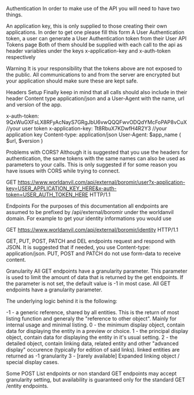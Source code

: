 Authentication
In order to make use of the API you will need to have two things.

An application key, this is only supplied to those creating their own applications. In order to get one please fill this form
A User Authentication token, a user can generate a User Authentication token from their User API Tokens page
Both of them should be supplied with each call to the api as header variables under the keys x-application-key and x-auth-token respectively

Warning
It is your responsibility that the tokens above are not exposed to the public. All communications to and from the server are encrypted but your application should make sure these are kept safe.

Headers Setup
Finally keep in mind that all calls should also include in their header Content type application/json and a User-Agent with the name, url and version of the app.


x-auth-token: 9QxWuGXFsLX8RFyAcNayS7GRgJbU6vwQQQFwvODQdYMcFoPAP8vCuX //your user token 
x-application-key: Tt8RbuX7KDwfH4R2Y3  //your application key 
Content-type: application/json
User-Agent: $app_name ( $url, $version )
                                
Problems with CORS?
Although it is suggested that you use the headers for authentication, the same tokens with the same names can also be used as parameters to your calls. This is only suggested if for some reason you have issues with CORS while trying to connect.


GET https://www.worldanvil.com/api/external/boromir/user?x-application-key=USER_APPLICATION_KEY_HERE&x-auth-token=USER_AUTH_TOKEN_HERE HTTP/1.1
                                            
Endpoints
For the purposes of this documentation all endpoints are assumed to be prefixed by /api/external/boromir under the worldanvil domain. For example to get your identity informations you would use


GET https://www.worldanvil.com/api/external/boromir/identity HTTP/1.1
        
GET, PUT, POST, PATCH and DEL endpoints request and respond with JSON.
It is suggested that if needed, you use Content-type: application/json.
PUT, POST and PATCH do not use form-data to receive content.

Granularity
All GET endpoints have a granularity parameter.
This parameter is used to limit the amount of data that is returned by the get endpoints. If the parameter is not set, the default value is -1 in most case.
All GET endpoints have a granularity parameter.

The underlying logic behind it is the following:

-1 - a generic reference, shared by all entities.
This is the return of most listing function and generaly the "reference to other object". Mainly for internal usage and minimal listing.
0 - the minimum display object, contain data for displaying the entity in a preview or choice.
1 - the principal display object, contain data for displaying the entity in it's usual setting.
2 - the detailed object, contain linking data, related entity and other "advanced display" occurence (typically for edition of said links).
linked entities are returned as -1 granularity
3 - [rarely available] Expanded linking object / special display cases.

Some POST List endpoints or non standard GET endpoints may accept granularity setting, but availability is guaranteed only for the standard GET /entity endpoints.